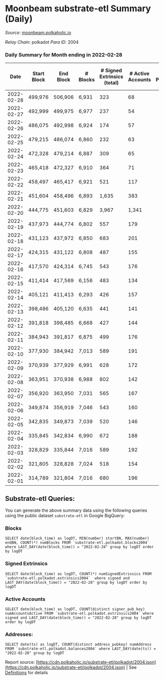 # Moonbeam substrate-etl Summary (Daily)

_Source_: [moonbeam.polkaholic.io](https://moonbeam.polkaholic.io)

*Relay Chain*: polkadot
*Para ID*: 2004



### Daily Summary for Month ending in 2022-02-28


| Date | Start Block | End Block | # Blocks | # Signed Extrinsics (total) | # Active Accounts | # Passive | # New | # Addresses with Balances | # Events | # Transfers | # XCM Transfers In | # XCM Transfers Out |
| ---- | ----------- | --------- | -------- | --------------------------- | ----------------- | --------- | ----- | ------------------------- | -------- | ----------- | ------------------ | ------------------- |
| 2022-02-28 | 499,976 | 506,906 | 6,931  | 323 | 68 |  |  | 189,626 | 593,474 | 21,176 ($18,763,542.20) |   |   |
| 2022-02-27 | 492,999 | 499,975 | 6,977  | 237 | 54 |  |  |  | 692,427 | 24,962 ($20,339,459.66) |   |   |
| 2022-02-26 | 486,075 | 492,998 | 6,924  | 174 | 57 |  |  |  | 800,157 | 45,975 ($22,505,384.27) |   |   |
| 2022-02-25 | 479,215 | 486,074 | 6,860  | 232 | 63 |  |  |  | 681,427 | 36,699 ($22,052,295.69) |   |   |
| 2022-02-24 | 472,328 | 479,214 | 6,887  | 309 | 65 |  |  |  | 735,284 | 19,528 ($24,836,043.87) |   |   |
| 2022-02-23 | 465,418 | 472,327 | 6,910  | 364 | 71 |  |  |  | 667,473 | 19,833 ($20,854,300.62) |   |   |
| 2022-02-22 | 458,497 | 465,417 | 6,921  | 521 | 117 |  |  |  | 637,619 | 19,915 ($43,825,023.68) |   |   |
| 2022-02-21 | 451,604 | 458,496 | 6,893  | 1,635 | 383 |  |  |  | 957,938 | 33,306 ($223,141,842.24) |   |   |
| 2022-02-20 | 444,775 | 451,603 | 6,829  | 3,967 | 1,341 |  |  |  | 1,268,940 | 54,720 ($598,190,183.18) |   |   |
| 2022-02-19 | 437,973 | 444,774 | 6,802  | 557 | 179 |  |  |  | 531,453 | 13,686 ($13,959,833.22) |   |   |
| 2022-02-18 | 431,123 | 437,972 | 6,850  | 683 | 201 |  |  |  | 584,479 | 14,533 ($32,627,738.43) |   |   |
| 2022-02-17 | 424,315 | 431,122 | 6,808  | 487 | 155 |  |  |  | 459,690 | 12,807 ($14,116,592.83) |   |   |
| 2022-02-16 | 417,570 | 424,314 | 6,745  | 543 | 176 |  |  |  | 518,029 | 13,692 ($15,166,104.39) |   |   |
| 2022-02-15 | 411,414 | 417,569 | 6,156  | 483 | 134 |  |  |  | 531,551 | 15,312 ($69,933,839.43) |   |   |
| 2022-02-14 | 405,121 | 411,413 | 6,293  | 426 | 157 |  |  |  | 410,739 | 11,394 ($9,024,005.49) |   |   |
| 2022-02-13 | 398,486 | 405,120 | 6,635  | 441 | 141 |  |  |  | 439,222 | 11,373 ($12,190,559.23) |   |   |
| 2022-02-12 | 391,818 | 398,485 | 6,668  | 427 | 144 |  |  |  | 463,997 | 14,230 ($16,606,986.51) |   |   |
| 2022-02-11 | 384,943 | 391,817 | 6,875  | 499 | 176 |  |  |  | 496,810 | 13,542 ($16,857,893.57) |   |   |
| 2022-02-10 | 377,930 | 384,942 | 7,013  | 589 | 191 |  |  |  | 476,098 | 13,041 ($10,010,260.26) |   |   |
| 2022-02-09 | 370,939 | 377,929 | 6,991  | 628 | 172 |  |  |  | 460,439 | 18,003 ($11,988,486.09) |   |   |
| 2022-02-08 | 363,951 | 370,938 | 6,988  | 802 | 142 |  |  |  | 529,848 | 20,039 ($18,670,849.89) |   |   |
| 2022-02-07 | 356,920 | 363,950 | 7,031  | 565 | 167 |  |  |  | 516,617 | 16,110 ($18,832,702.94) |   |   |
| 2022-02-06 | 349,874 | 356,919 | 7,046  | 543 | 160 |  |  |  | 487,773 | 13,853 ($18,083,459.02) |   |   |
| 2022-02-05 | 342,835 | 349,873 | 7,039  | 520 | 146 |  |  |  | 471,357 | 13,120 ($20,210,040.17) |   |   |
| 2022-02-04 | 335,845 | 342,834 | 6,990  | 672 | 188 |  |  |  | 594,888 | 17,142 ($29,324,961.30) |   |   |
| 2022-02-03 | 328,829 | 335,844 | 7,016  | 589 | 192 |  |  |  | 448,977 | 13,756 ($12,422,796.59) |   |   |
| 2022-02-02 | 321,805 | 328,828 | 7,024  | 518 | 154 |  |  |  | 438,239 | 11,733 ($13,876,348.77) |   |   |
| 2022-02-01 | 314,789 | 321,804 | 7,016  | 680 | 196 |  |  |  | 472,962 | 13,706 ($66,961,882.37) |   |   |

## Substrate-etl Queries:
You can generate the above summary data using the following queries using the public dataset `substrate-etl` in Google BigQuery:


### Blocks
```
SELECT date(block_time) as logDT, MIN(number) startBN, MAX(number) endBN, COUNT(*) numBlocks FROM `substrate-etl.polkadot.blocks2004`  where LAST_DAY(date(block_time)) = "2022-02-28" group by logDT order by logDT
```


### Signed Extrinsics
```
SELECT date(block_time) as logDT, COUNT(*) numSignedExtrinsics FROM `substrate-etl.polkadot.extrinsics2004`  where signed and LAST_DAY(date(block_time)) = "2022-02-28" group by logDT order by logDT
```


### Active Accounts
```
SELECT date(block_time) as logDT, COUNT(distinct signer_pub_key) numAccountsActive FROM `substrate-etl.polkadot.extrinsics2004` where signed and LAST_DAY(date(block_time)) = "2022-02-28" group by logDT order by logDT
```


### Addresses:
```
SELECT date(ts) as logDT, COUNT(distinct address_pubkey) numAddress FROM `substrate-etl.polkadot.balances2004` where LAST_DAY(date(ts)) = "2022-02-28" group by logDT
```



Report source: [https://cdn.polkaholic.io/substrate-etl/polkadot/2004.json](https://cdn.polkaholic.io/substrate-etl/polkadot/2004.json) | See [Definitions](/DEFINITIONS.md) for details

